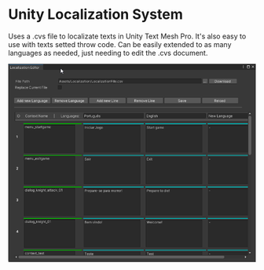 # Unity Localization System
Uses a .cvs file to localizate texts in Unity Text Mesh Pro. It's also easy to use with texts setted throw code. Can be easily extended to as many languages as needed, just needing to edit the .cvs document.

![](Image/Localization.png)
